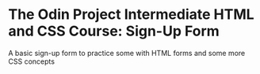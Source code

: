 # The Odin Project Intermediate HTML and CSS Course: Sign-Up Form
A basic sign-up form to practice some with HTML forms and some more CSS concepts
